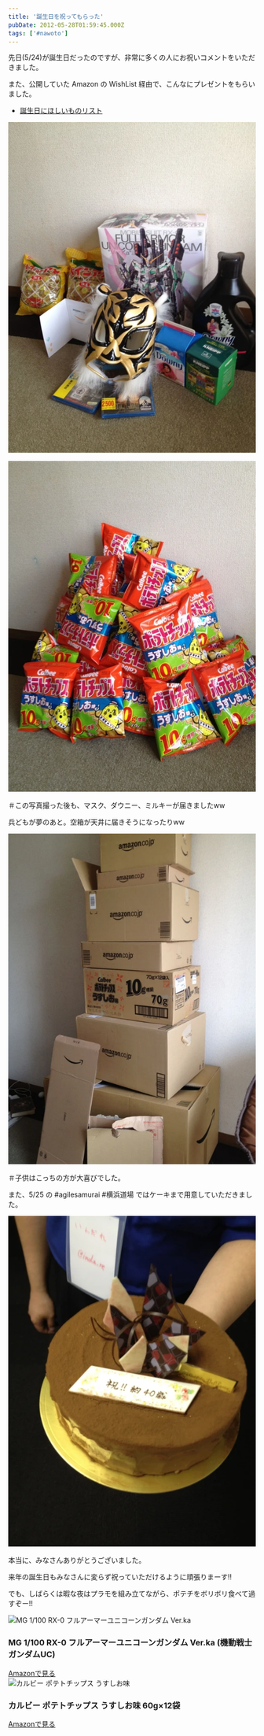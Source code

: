 ```yaml
---
title: '誕生日を祝ってもらった'
pubDate: 2012-05-28T01:59:45.000Z
tags: ['#nawoto']
---
```


先日(5/24)が誕生日だったのですが、非常に多くの人にお祝いコメントをいただきました。

また、公開していた Amazon の WishList 経由で、こんなにプレゼントをもらいました。

- [誕生日にほしいものリスト](http://amzn.to/K9ErWT)

![f:id:nawoto:20120526080359:image:w240](/images/backtrace/2012/05/28/20120526080359.webp)

![f:id:nawoto:20120526080908:image:w240](/images/backtrace/2012/05/28/20120526080908.webp)

＃この写真撮った後も、マスク、ダウニー、ミルキーが届きましたww

兵どもが夢のあと。空箱が天井に届きそうになったりww

![f:id:nawoto:20120526075149:image:w240](/images/backtrace/2012/05/28/20120526075149.webp)

＃子供はこっちの方が大喜びでした。

また、5/25 の #agilesamurai #横浜道場 ではケーキまで用意していただきました。

![f:id:nawoto:20120525221518:image:w240](/images/backtrace/2012/05/28/20120525221518.webp)

本当に、みなさんありがとうございました。

来年の誕生日もみなさんに変らず祝っていただけるように頑張りまーす!!

でも、しばらくは暇な夜はプラモを組み立てながら、ポテチをボリボリ食べて過すぞー!!

<div class="product-card">
  <img src="https://images-fe.ssl-images-amazon.com/images/I/51ARCjGER9L._SL160_.jpg" alt="MG 1/100 RX-0 フルアーマーユニコーンガンダム Ver.ka" />
  <div>
    <h3>MG 1/100 RX-0 フルアーマーユニコーンガンダム Ver.ka (機動戦士ガンダムUC)</h3>
    <a href="http://www.amazon.co.jp/exec/obidos/ASIN/B005QKF860/nawoto07-22/" target="_blank" rel="noopener noreferrer">Amazonで見る</a>
  </div>
</div>

<div class="product-card">
  <img src="https://images-fe.ssl-images-amazon.com/images/I/61W8-Elgo-L._SL160_.jpg" alt="カルビー ポテトチップス うすしお味" />
  <div>
    <h3>カルビー ポテトチップス うすしお味 60g×12袋</h3>
    <a href="http://www.amazon.co.jp/exec/obidos/ASIN/B0036Y0B7E/nawoto07-22/" target="_blank" rel="noopener noreferrer">Amazonで見る</a>
  </div>
</div>
